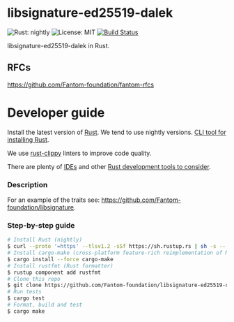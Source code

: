 libsignature-ed25519-dalek
============
![Rust: nightly](https://img.shields.io/badge/Rust-nightly-blue.svg) ![License: MIT](https://img.shields.io/badge/License-MIT-green.svg) [![Build Status](https://travis-ci.org/Fantom-foundation/evm-rs.svg?branch=master)](https://travis-ci.org/Fantom-foundation/evm-rs)

libsignature-ed25519-dalek in Rust.

## RFCs

https://github.com/Fantom-foundation/fantom-rfcs

# Developer guide

Install the latest version of [Rust](https://www.rust-lang.org). We tend to use nightly versions. [CLI tool for installing Rust](https://rustup.rs).

We use [rust-clippy](https://github.com/rust-lang-nursery/rust-clippy) linters to improve code quality.

There are plenty of [IDEs](https://areweideyet.com) and other [Rust development tools to consider](https://github.com/rust-unofficial/awesome-rust#development-tools).

### Description

For an example of the traits see:
https://github.com/Fantom-foundation/libsignature.

### Step-by-step guide
```bash
# Install Rust (nightly)
$ curl --proto '=https' --tlsv1.2 -sSf https://sh.rustup.rs | sh -s -- --default-toolchain nightly
# Install cargo-make (cross-platform feature-rich reimplementation of Make)
$ cargo install --force cargo-make
# Install rustfmt (Rust formatter)
$ rustup component add rustfmt
# Clone this repo
$ git clone https://github.com/Fantom-foundation/libsignature-ed25519-dalek && cd libsignature-ed25519-dalek
# Run tests
$ cargo test
# Format, build and test
$ cargo make
```
